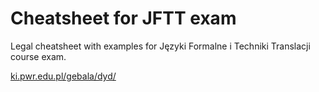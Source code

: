 # Cheatsheet for JFTT exam

Legal cheatsheet with examples for Języki Formalne i Techniki Translacji course exam.

[ki.pwr.edu.pl/gebala/dyd/](ki.pwr.edu.pl/gebala/dyd/)
